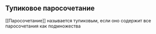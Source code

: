 ## Тупиковое паросочетание
[[Паросочетание]] называется тупиковым, если оно содержит все паросочетания как подмножества